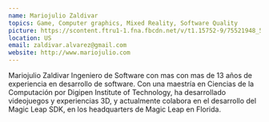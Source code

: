 ```yaml
---
name: Mariojulio Zaldivar
topics: Game, Computer graphics, Mixed Reality, Software Quality
picture: https://scontent.ftru1-1.fna.fbcdn.net/v/t1.15752-9/75521948_597484820995502_6568453361635426304_n.jpg?_nc_cat=104&_nc_oc=AQkeyhzcJ5T9ArD1Vpw_MUKIEeA-dosSoSQye7BnORM1IFxruvfMDGlhQAhRMPTbcNnyJuxQBRdWmNzFmYpy3PPU&_nc_ht=scontent.ftru1-1.fna&oh=1615a8be4da7c321b2a1f0ec425767a6&oe=5E4B0DF0
location: US
email: zaldivar.alvarez@gmail.com
website: http://www.mariojulio.com
---
```

Mariojulio Zaldivar
Ingeniero de Software con mas con mas de 13 años de experiencia en desarrollo de software. Con una maestría  en Ciencias de la Computación por Digipen Institute of Technology, ha desarrollado videojuegos y experiencias 3D, y actualmente colabora en el desarrollo del Magic Leap SDK, en los headquarters de Magic Leap en Florida.

